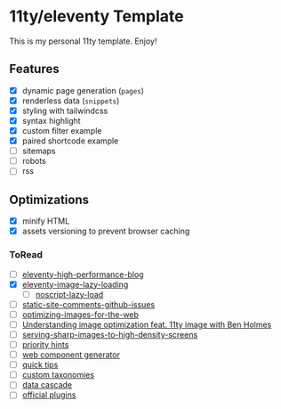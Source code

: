# 11ty/eleventy Template

This is my personal 11ty template. Enjoy!

## Features

- [x] dynamic page generation (`pages`)
- [x] renderless data (`snippets`)
- [x] styling with tailwindcss
- [x] syntax highlight
- [x] custom filter example
- [x] paired shortcode example
- [ ] sitemaps
- [ ] robots
- [ ] rss

## Optimizations
- [x] minify HTML
- [x] assets versioning to prevent browser caching

### ToRead
- [ ] [eleventy-high-performance-blog](https://github.com/google/eleventy-high-performance-blog)
- [x] [eleventy-image-lazy-loading](https://www.aleksandrhovhannisyan.com/blog/eleventy-image-lazy-loading/)
  - [ ] [noscript-lazy-load](https://eszter.space/noscript-lazy-load/)
- [ ] [static-site-comments-github-issues](https://www.aleksandrhovhannisyan.com/blog/static-site-comments-github-issues/)
- [ ] [optimizing-images-for-the-web](https://www.aleksandrhovhannisyan.com/blog/optimizing-images-for-the-web/)
- [ ] [Understanding image optimization feat. 11ty image with Ben Holmes](https://www.youtube.com/watch?v=7n_QLWs1Yrw)
- [ ] [serving-sharp-images-to-high-density-screens](https://jakearchibald.com/2021/serving-sharp-images-to-high-density-screens/)
- [ ] [priority hints](https://web.dev/priority-hints/)
- [ ] [web component generator](https://11ty-web-component-generator.netlify.app/)
- [ ] [quick tips](https://www.11ty.dev/docs/quicktips/)
- [ ] [custom taxonomies](https://www.webstoemp.com/blog/basic-custom-taxonomies-with-eleventy/)
- [ ] [data cascade](https://benmyers.dev/blog/eleventy-data-cascade/)
- [ ] [official plugins](https://www.11ty.dev/docs/plugins/)